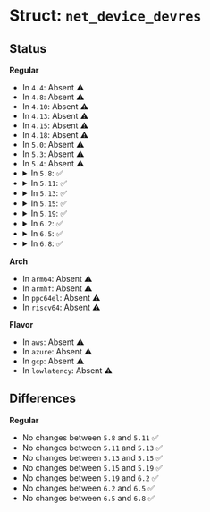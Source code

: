 # Struct: <code>net_device_devres</code>

## Status
<b>Regular</b>
<ul>
<li>
In <code>4.4</code>: Absent ⚠️
</li>
<li>
In <code>4.8</code>: Absent ⚠️
</li>
<li>
In <code>4.10</code>: Absent ⚠️
</li>
<li>
In <code>4.13</code>: Absent ⚠️
</li>
<li>
In <code>4.15</code>: Absent ⚠️
</li>
<li>
In <code>4.18</code>: Absent ⚠️
</li>
<li>
In <code>5.0</code>: Absent ⚠️
</li>
<li>
In <code>5.3</code>: Absent ⚠️
</li>
<li>
In <code>5.4</code>: Absent ⚠️
</li>
<li>
<details>
<summary>In <code>5.8</code>: ✅</summary>

```c
struct net_device_devres {
    struct net_device *ndev;
};
```
</details>
</li>
<li>
<details>
<summary>In <code>5.11</code>: ✅</summary>

```c
struct net_device_devres {
    struct net_device *ndev;
};
```
</details>
</li>
<li>
<details>
<summary>In <code>5.13</code>: ✅</summary>

```c
struct net_device_devres {
    struct net_device *ndev;
};
```
</details>
</li>
<li>
<details>
<summary>In <code>5.15</code>: ✅</summary>

```c
struct net_device_devres {
    struct net_device *ndev;
};
```
</details>
</li>
<li>
<details>
<summary>In <code>5.19</code>: ✅</summary>

```c
struct net_device_devres {
    struct net_device *ndev;
};
```
</details>
</li>
<li>
<details>
<summary>In <code>6.2</code>: ✅</summary>

```c
struct net_device_devres {
    struct net_device *ndev;
};
```
</details>
</li>
<li>
<details>
<summary>In <code>6.5</code>: ✅</summary>

```c
struct net_device_devres {
    struct net_device *ndev;
};
```
</details>
</li>
<li>
<details>
<summary>In <code>6.8</code>: ✅</summary>

```c
struct net_device_devres {
    struct net_device *ndev;
};
```
</details>
</li>
</ul>
<b>Arch</b>
<ul>
<li>
In <code>arm64</code>: Absent ⚠️
</li>
<li>
In <code>armhf</code>: Absent ⚠️
</li>
<li>
In <code>ppc64el</code>: Absent ⚠️
</li>
<li>
In <code>riscv64</code>: Absent ⚠️
</li>
</ul>
<b>Flavor</b>
<ul>
<li>
In <code>aws</code>: Absent ⚠️
</li>
<li>
In <code>azure</code>: Absent ⚠️
</li>
<li>
In <code>gcp</code>: Absent ⚠️
</li>
<li>
In <code>lowlatency</code>: Absent ⚠️
</li>
</ul>

## Differences
<b>Regular</b>
<ul>
<li>
No changes between <code>5.8</code> and <code>5.11</code> ✅
</li>
<li>
No changes between <code>5.11</code> and <code>5.13</code> ✅
</li>
<li>
No changes between <code>5.13</code> and <code>5.15</code> ✅
</li>
<li>
No changes between <code>5.15</code> and <code>5.19</code> ✅
</li>
<li>
No changes between <code>5.19</code> and <code>6.2</code> ✅
</li>
<li>
No changes between <code>6.2</code> and <code>6.5</code> ✅
</li>
<li>
No changes between <code>6.5</code> and <code>6.8</code> ✅
</li>
</ul>
